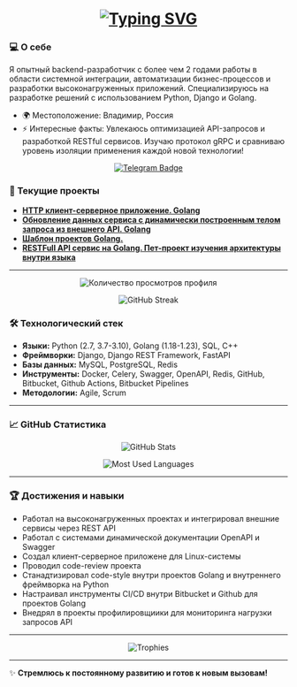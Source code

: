 <h1 align = "center">
<a href="https://git.io/typing-svg"><img src="https://readme-typing-svg.demolab.com?font=Fira+Code&size=90&duration=2000&pause=1000&color=1FF724&background=000000F0&center=true&vCenter=true&multiline=true&width=1920&height=384&lines=%D0%9F%D1%80%D0%B8%D0%B2%D0%B5%D1%82!;%D0%9C%D0%B5%D0%BD%D1%8F+%D0%B7%D0%BE%D0%B2%D1%83%D1%82+%D0%90%D0%BB%D0%B5%D0%BA%D1%81%D0%BD%D0%B0%D0%B4%D1%80+;Golang+developer" alt="Typing SVG" /></a>
</h1>

### 💻 О себе
Я опытный backend-разработчик с более чем 2 годами работы в области системной интеграции, автоматизации бизнес-процессов и разработки высоконагруженных приложений. Специализируюсь на разработке решений с использованием Python, Django и Golang.

- 🌍 Местоположение: Владимир, Россия
- ⚡ Интересные факты: Увлекаюсь оптимизацией API-запросов и разработкой RESTful сервисов. Изучаю протокол gRPC и сравниваю уровень изоляции применения каждой новой технологии!

<p align="center">
  <a href="https://t.me/akkkotensssei">
    <img src="https://img.shields.io/badge/-Telegram-2CA5E0?style=flat&logo=telegram&logoColor=white" alt="Telegram Badge" />
  </a>
</p>

### 🚀 Текущие проекты
- **[HTTP клиент-серверное приложение. Golang](https://github.com/ako10sei/goHTTP)**
- **[Обновление данных сервиса с динамически построенным телом запроса из внешнего API. Golang](https://github.com/ako10sei/updateDataService)**
- **[Шаблон проектов Golang.](https://github.com/ako10sei/GolangBaseTemplate)**
- **[RESTFull API сервис на Golang. Пет-проект изучения архитектуры внутри языка](https://github.com/ako10sei/RESTFullGolang)** 

---
<p align="center">
  <img src="https://komarev.com/ghpvc/?username=ako10sei&style=flat-square&color=blue" alt="Количество просмотров профиля" />
</p>

<p align="center">
  <img src="https://github-readme-streak-stats.herokuapp.com/?user=ako10sei&theme=radical" alt="GitHub Streak" />
</p>


### 🛠️ Технологический стек
- **Языки:** Python (2.7, 3.7-3.10), Golang (1.18-1.23), SQL, C++
- **Фреймворки:** Django, Django REST Framework, FastAPI
- **Базы данных:** MySQL, PostgreSQL, Redis
- **Инструменты:** Docker, Celery, Swagger, OpenAPI, Redis, GitHub, Bitbucket, Github Actions, Bitbucket Pipelines
- **Методологии:** Agile, Scrum

---

### 📈 GitHub Статистика
<p align="center">
  <img src="https://github-readme-stats.vercel.app/api?username=ako10sei&show_icons=true&theme=radical" alt="GitHub Stats" />
</p>

<p align="center">
  <img src="https://github-readme-stats.vercel.app/api/top-langs/?username=ako10sei&layout=compact&theme=radical" alt="Most Used Languages" />
</p>

---

### 🏆 Достижения и навыки
- Работал на высоконагруженных проектах и интегрировал внешние сервисы через REST API
- Работал с системами динамической документации OpenAPI и Swagger
- Создал клиент-серверное приложене для Linux-системы
- Проводил code-review проекта
- Станадтизировал code-style внутри проектов Golang и внутреннего фреймворка на Python
- Настраивал инструменты CI/CD внутри Bitbucket и Github для проектов Golang
- Внедрял в проекты профилировщиики для мониторинга нагрузки запросов API

---

<p align="center">
  <img src="https://github-profile-trophy.vercel.app/?username=ako10sei&theme=darkhub&column=3&margin-w=15&margin-h=15" alt="Trophies" />
</p>

---

✨ **Стремлюсь к постоянному развитию и готов к новым вызовам!**
